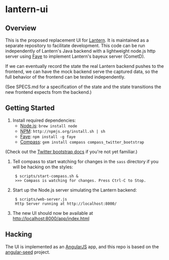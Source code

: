 # lantern-ui

## Overview

This is the proposed replacement UI for
[Lantern](https://github.com/getlantern/lantern). It is maintained as
a separate repository to facilitate development. This code can be run
independently of Lantern's Java backend with a lightweight node.js http server
using [Faye](http://faye.jcoglan.com/) to implement Lantern's bayeux server
(CometD).

If we can eventually record the state the real Lantern backend pushes to the
frontend, we can have the mock backend serve the captured data, so the full
behavior of the frontend can be tested independently.

(See SPECS.md for a specification of the state and the state transitions the
new frontend expects from the backend.)


## Getting Started

1. Install required dependencies:
    * [Node.js](http://nodejs.org/): `brew install node`
    * [NPM](http://npmjs.org/): `http://npmjs.org/install.sh | sh`
    * [Faye](http://faye.jcoglan.com/): `npm install -g faye`
    * [Compass](http://compass-style.org/): `gem install compass compass_twitter_bootstrap`

(Check out the
[Twitter bootstrap docs](http://twitter.github.com/bootstrap/) if you're
not yet familiar.)

1. Tell compass to start watching for changes in the `sass` directory if you
   will be hacking on the styles:

        $ scripts/start-compass.sh &
        >>> Compass is watching for changes. Press Ctrl-C to Stop.


1. Start up the Node.js server simulating the Lantern backend:

        $ scripts/web-server.js
        Http Server running at http://localhost:8000/

1. The new UI should now be available at
   [http://localhost:8000/app/index.html](http://localhost:8000/app/index.html)


## Hacking

The UI is implemented as an [AngularJS](http://angularjs.org) app, and this
repo is based on the [angular-seed](https://github.com/angular/angular-seed)
project.
